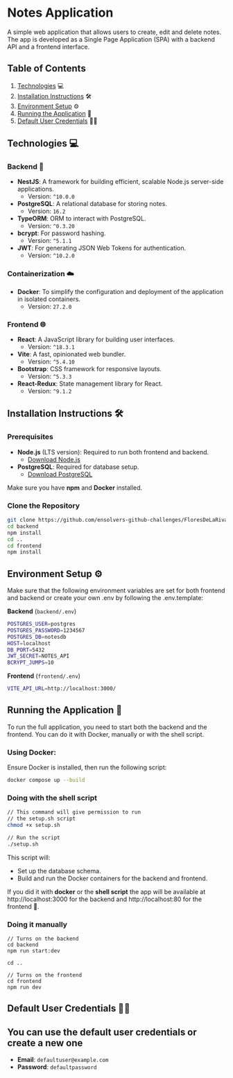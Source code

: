 # Notes Application

A simple web application that allows users to create, edit and delete notes. The app is developed as a Single Page Application (SPA) with a backend API and a frontend interface. 

## Table of Contents

1. [Technologies](#technologies) 💻
2. [Installation Instructions](#installation-instructions) 🛠️
3. [Environment Setup](#environment-setup) ⚙️
4. [Running the Application](#running-the-application) 🚀
5. [Default User Credentials](#default-user-credentials) 🔐🔑

## Technologies 💻

### Backend 🔧 
- **NestJS**: A framework for building efficient, scalable Node.js server-side applications.
  - Version: `^10.0.0`
- **PostgreSQL**: A relational database for storing notes.
  - Version: `16.2`
- **TypeORM**: ORM to interact with PostgreSQL.
  - Version: `^0.3.20`
- **bcrypt**: For password hashing.
  - Version: `^5.1.1`
- **JWT**: For generating JSON Web Tokens for authentication.
  - Version: `^10.2.0`

### Containerization ☁️
- **Docker**: To simplify the configuration and deployment of the application in isolated containers.
  - Version: `27.2.0`

### Frontend 🌐
- **React**: A JavaScript library for building user interfaces.
  - Version: `^18.3.1`
- **Vite**: A fast, opinionated web bundler.
  - Version: `^5.4.10`
- **Bootstrap**: CSS framework for responsive layouts.
  - Version: `^5.3.3`
- **React-Redux**: State management library for React.
  - Version: `^9.1.2`

## Installation Instructions 🛠️

### Prerequisites

- **Node.js** (LTS version): Required to run both frontend and backend.
  - [Download Node.js](https://nodejs.org/)
- **PostgreSQL**: Required for database setup.
  - [Download PostgreSQL](https://www.postgresql.org/download/)
  
Make sure you have **npm** and **Docker** installed.

### Clone the Repository

```bash
git clone https://github.com/ensolvers-github-challenges/FloresDeLaRiva-003805.git
cd backend
npm install
cd ..
cd frontend
npm install
```

## Environment Setup ⚙️
Make sure that the following environment variables are set for both frontend and backend or create your own .env by following the .env.template:

**Backend** (`backend/.env`)
```bash
POSTGRES_USER=postgres
POSTGRES_PASSWORD=1234567
POSTGRES_DB=notesdb
HOST=localhost
DB_PORT=5432
JWT_SECRET=NOTES_API
BCRYPT_JUMPS=10
```
**Frontend** (`frontend/.env`)
```bash
VITE_API_URL=http://localhost:3000/
```

## Running the Application 🚀
To run the full application, you need to start both the backend and the frontend. You can do it with Docker, manually or with the shell script.

### Using Docker:
Ensure Docker is installed, then run the following script:
```bash
docker compose up --build
```

### Doing with the shell script
```bash
// This command will give permission to run 
// the setup.sh script
chmod +x setup.sh

// Run the script
./setup.sh
```
This script will:

- Set up the database schema.
- Build and run the Docker containers for the backend and frontend.

If you did it with **docker** or the **shell script** the app will be available at http://localhost:3000 for the backend and http://localhost:80 for the frontend 🚀.

### Doing it manually
```
// Turns on the backend
cd backend
npm run start:dev

cd ..

// Turns on the frontend
cd frontend
npm run dev
```

## Default User Credentials 🔐🔑
## You can use the default user credentials or create a new one
- **Email**: `defaultuser@example.com`
- **Password**: `defaultpassword`